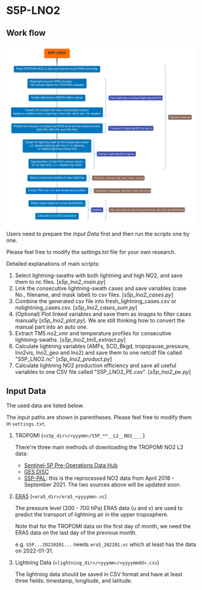 # S5P-LNO2

## Work flow

![workflow](workflow.jpg)

Users need to prepare the *Input Data* first and then run the scripts one by one.

Please feel free to modify the *settings.txt* file for your own research.



Detailed explanations of main scripts:

1. Select lightning-swaths with both lightning and high NO2, and save them to nc files. [*s5p_lno2_main.py*]
2. Link the consecutive lightning-swath cases and save variables (case No., filename, and mask label) to csv files. [*s5p_lno2_cases.py*]
2. Combine the generated csv file into fresh\_lightning\_cases.csv or nolightning\_cases.csv.  [*s5p_lno2_cases_sum.py*]
2. (Optional) Plot linked variables and save them as images to filter cases manually [*s5p_lno2_plot.py*]. We are still thinking how to convert the manual part into an auto one.
3. Extract TM5 no2\_vmr and temperature profiles for consecutive lightning-swaths. [*s5p_lno2_tm5_extract.py*]
5. Calculate lightning variables (AMFs, SCD_Bkgd, tropopause_pressure, lno2vis, lno2_geo and lno2) and save them to one netcdf file called "S5P_LNO2.nc" [*s5p_lno2_product.py*]
6. Calculate lightning NO2 production efficiency and save all useful variables to one CSV file called "S5P_LNO2_PE.csv". [*s5p_lno2_pe.py*]

## Input Data

The used data are listed below.

The input paths are shown in parentheses. Please feel free to modify them in `settings.txt`.

1. TROPOMI (`<s5p_dir>/<yyymm>/S5P_**__L2__NO2____`)

   There're three main methods of downloading the TROPOMI NO2 L2 data:

   - [Sentinel-5P Pre-Operations Data Hub](https://s5phub.copernicus.eu/dhus/#/home)
   - [GES DISC](https://disc.gsfc.nasa.gov/datasets/S5P_L2__NO2____HiR_1/summary)
   - [S5P-PAL](https://data-portal.s5p-pal.com/): this is the reprocessed NO2 data from April 2018 - September 2021. The two sources above will be updated soon.

2. [ERA5](https://doi.org/10.24381/cds.bd0915c6) (`<era5_dir>/era5_<yyyymm>.nc`)

   The pressure level (200 - 700 hPa) ERA5 data (u and v) are used to predict the transport of lightning air in the upper troposphere.

   Note that for the TROPOMI data on the first day of month, we need the ERA5 data on the last day of the previous month.

   e.g. `S5P...20220201...` needs `era5_202201.nc` which at least has the data on 2022-01-31.

3. Lightning Data (`<lightning_dir>/<yyymm>/<yyyymmdd>.csv`)

   The lightning data should be saved in CSV format and have at least three fields: timestamp, longitude, and latitude.
